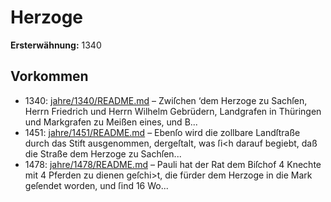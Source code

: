 # Herzoge

**Ersterwähnung:** 1340

## Vorkommen
- 1340: [jahre/1340/README.md](../jahre/1340/README.md) – Zwiſchen ‘dem Herzoge zu Sachſen, Herrn Friedrich
und Herrn Wilhelm Gebrüdern, Landgrafen in Thüringen
und Markgrafen zu Meißen eines, und B...
- 1451: [jahre/1451/README.md](../jahre/1451/README.md) – Ebenſo
wird die zollbare Landſtraße durch das Stift ausgenommen,
dergeſtalt, was ſi<h darauf begiebt, daß die Straße dem
Herzoge zu Sachſen...
- 1478: [jahre/1478/README.md](../jahre/1478/README.md) – Pauli hat der Rat dem
Biſchof 4 Knechte mit 4 Pferden zu dienen geſchi>t, die
fürder dem Herzoge in die Mark geſendet worden, und
ſind 16 Wo...
